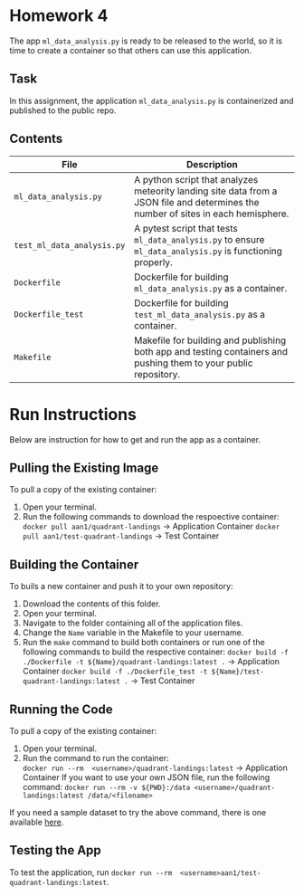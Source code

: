 # Homework 4
The app `ml_data_analysis.py` is ready to be released to the world, so it is time to create a container so that others can use this application. 

## Task
In this assignment, the application `ml_data_analysis.py` is containerized and published to the public repo.

## Contents
| File | Description | 
| - | - |
| `ml_data_analysis.py` | A python script that analyzes meteority landing site data from a JSON file and determines the number of sites in each hemisphere. |
| `test_ml_data_analysis.py` | A pytest script that tests `ml_data_analysis.py` to ensure `ml_data_analysis.py` is functioning properly. | 
| `Dockerfile` | Dockerfile for building `ml_data_analysis.py` as a container. |
| `Dockerfile_test` | Dockerfile for building `test_ml_data_analysis.py` as a container. |
| `Makefile` | Makefile for building and publishing both app and testing containers and pushing them to your public repository. |

# Run Instructions
Below are instruction for how to get and run the app as a container.

## Pulling the Existing Image
To pull a copy of the existing container:
1. Open your terminal.
2. Run the following commands to download the respoective container:
   `docker pull aan1/quadrant-landings` -> Application Container
   `docker pull aan1/test-quadrant-landings` -> Test Container

## Building the Container
To buils a new container and push it to your own repository:
1. Download the contents of this folder.
2. Open your terminal.
3. Navigate to the folder containing all of the application files.
4. Change the `Name` variable in the Makefile to your username.
5. Run the `make` command to build both containers or run one of the following commands to build the respective container:
   `docker build -f ./Dockerfile -t ${Name}/quadrant-landings:latest .` -> Application Container
   `docker build -f ./Dockerfile_test -t ${Name}/test-quadrant-landings:latest .` -> Test Container

## Running the Code
To pull a copy of the existing container:
1. Open your terminal.
2. Run the command to run the container:  
`docker run --rm  <username>/quadrant-landings:latest` -> Application Container
If you want to use your own JSON file, run the following command:
`docker run --rm -v ${PWD}:/data <username>/quadrant-landings:latest /data/<filename>`

If you need a sample dataset to try the above command, there is one available [here](https://raw.githubusercontent.com/wjallen/coe332-sample-data/main/ML_Data_Sample.json).

## Testing the App
To test the application, run `docker run --rm  <username>aan1/test-quadrant-landings:latest`.

